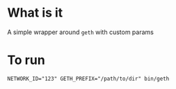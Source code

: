 # What is it

A simple wrapper around `geth` with custom params

# To run

```shell
NETWORK_ID="123" GETH_PREFIX="/path/to/dir" bin/geth
```
